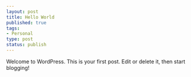```yaml
--- 
layout: post
title: Hello World
published: true
tags: 
- Personal
type: post
status: publish
---
```

Welcome to WordPress. This is your first post. Edit or delete it, then start blogging!
